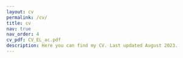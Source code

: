 ```yaml
---
layout: cv
permalink: /cv/
title: cv
nav: true
nav_order: 4
cv_pdf: CV_EL_ac.pdf
description: Here you can find my CV. Last updated August 2023.
---
```

